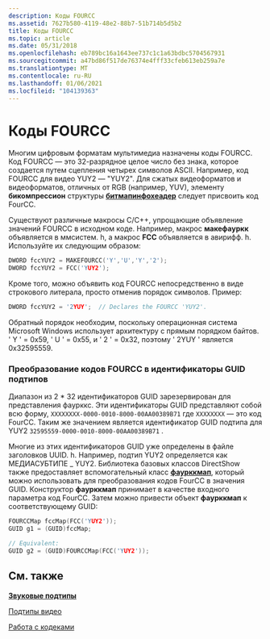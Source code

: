 ```yaml
---
description: Коды FOURCC
ms.assetid: 7627b580-4119-48e2-88b7-51b714b5d5b2
title: Коды FOURCC
ms.topic: article
ms.date: 05/31/2018
ms.openlocfilehash: eb789bc16a1643ee737c1c1a63bdbc5704567931
ms.sourcegitcommit: a47bd86f517de76374e4fff33cfeb613eb259a7e
ms.translationtype: MT
ms.contentlocale: ru-RU
ms.lasthandoff: 01/06/2021
ms.locfileid: "104139363"
---
```

# <a name="fourcc-codes"></a>Коды FOURCC

Многим цифровым форматам мультимедиа назначены коды FOURCC. Код FOURCC — это 32-разрядное целое число без знака, которое создается путем сцепления четырех символов ASCII. Например, код FOURCC для видео YUY2 — "YUY2". Для сжатых видеоформатов и видеоформатов, отличных от RGB (например, YUV), элементу **бикомпрессион** структуры [**битмапинфохеадер**](/windows/win32/api/wingdi/ns-wingdi-bitmapinfoheader) следует присвоить код FourCC.

Существуют различные макросы C/C++, упрощающие объявление значений FOURCC в исходном коде. Например, макрос **макефауркк** объявляется в ммсистем. h, а макрос **FCC** объявляется в авирифф. h. Используйте их следующим образом:


```C++
DWORD fccYUY2 = MAKEFOURCC('Y','U','Y','2');
DWORD fccYUY2 = FCC('YUY2');
```



Кроме того, можно объявить код FOURCC непосредственно в виде строкового литерала, просто отменив порядок символов. Пример:


```C++
DWORD fccYUY2 = '2YUY';  // Declares the FOURCC 'YUY2'.
```



Обратный порядок необходим, поскольку операционная система Microsoft Windows использует архитектуру с прямым порядком байтов. ' Y ' = 0x59, ' U ' = 0x55, и ' 2 ' = 0x32, поэтому ' 2YUY ' является 0x32595559.

### <a name="converting-fourcc-codes-to-subtype-guids"></a>Преобразование кодов FOURCC в идентификаторы GUID подтипов

Диапазон из 2 \* 32 идентификаторов GUID зарезервирован для представления фаурккс. Эти идентификаторы GUID представляют собой всю форму, `XXXXXXXX-0000-0010-8000-00AA00389B71` где `XXXXXXXX` — это код FourCC. Таким же значением является идентификатор GUID подтипа для YUY2 `32595559-0000-0010-8000-00AA00389B71` .

Многие из этих идентификаторов GUID уже определены в файле заголовков UUID. h. Например, подтип YUY2 определяется как МЕДИАСУБТИПЕ \_ YUY2. Библиотека базовых классов DirectShow также предоставляет вспомогательный класс [**фаурккмап**](fourccmap.md), который можно использовать для преобразования кодов FourCC в значения GUID. Конструктор **фаурккмап** принимает в качестве входного параметра код FourCC. Затем можно привести объект **фаурккмап** к соответствующему GUID:


```C++
FOURCCMap fccMap(FCC('YUY2'));
GUID g1 = (GUID)fccMap;

// Equivalent:
GUID g2 = (GUID)FOURCCMap(FCC('YUY2'));
```



## <a name="related-topics"></a>См. также

<dl> <dt>

[**Звуковые подтипы**](audio-subtypes.md)
</dt> <dt>

[Подтипы видео](video-subtypes.md)
</dt> <dt>

[Работа с кодеками](working-with-codecs.md)
</dt> </dl>

 

 



